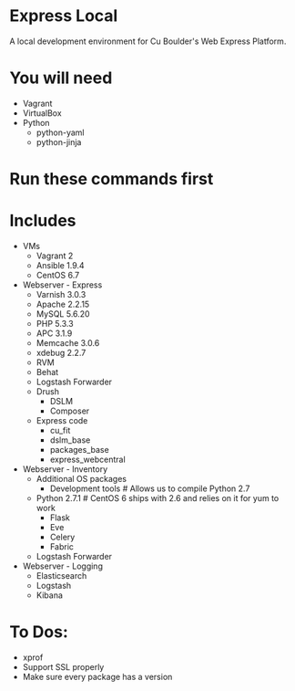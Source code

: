 # Express Local
A local development environment for Cu Boulder's Web Express Platform.

# You will need
* Vagrant
* VirtualBox
* Python
  * python-yaml
  * python-jinja

# Run these commands first

# Includes
* VMs
  * Vagrant 2
  * Ansible 1.9.4
  * CentOS 6.7
* Webserver - Express
  * Varnish 3.0.3
  * Apache 2.2.15
  * MySQL 5.6.20
  * PHP 5.3.3
  * APC 3.1.9
  * Memcache 3.0.6
  * xdebug 2.2.7
  * RVM
  * Behat
  * Logstash Forwarder
  * Drush
    * DSLM
    * Composer
  * Express code
    * cu_fit
    * dslm_base
    * packages_base
    * express_webcentral
* Webserver - Inventory
  * Additional OS packages
    * Development tools # Allows us to compile Python 2.7
  * Python 2.7.1 # CentOS 6 ships with 2.6 and relies on it for yum to work
    * Flask
    * Eve
    * Celery
    * Fabric
  * Logstash Forwarder
* Webserver - Logging
  * Elasticsearch
  * Logstash
  * Kibana

# To Dos:
* xprof
* Support SSL properly
* Make sure every package has a version
